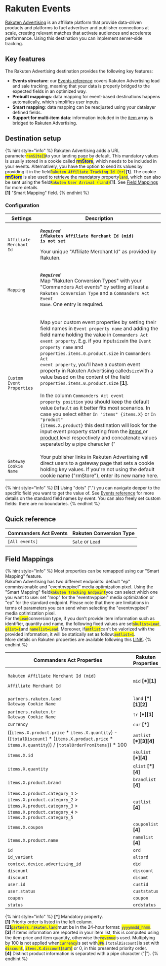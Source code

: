 # Rakuten Events

[Rakuten Advertising](https://rakutenadvertising.com/) is an affiliate platform that provide data-driven products and platforms to fuel advertiser and publisher connections at scale, creating relevant matches that activate audiences and accelerate performance. Using this destination you can implement server-side tracking.

## Key features

The Rakuten Advertising destination provides the following key features:

* **Events structure**: our [Events reference](https://community.commandersact.com/platform-x/developers/tracking/events-reference) covers Rakuten Advertising lead and sale tracking, meaning that your data is properly bridged to the expected fields in an optimized way.
* **Prebuilt mappings**: data mapping for event-based destinations happens automatically, which simplifies user inputs.
* **Smart mapping**: data mapping can be readjusted using your datalayer defined fields.
* **Support for multi-item data**: information included in the [item ](https://community.commandersact.com/platform-x/developers/tracking/events-reference#item)array is bridged to Rakuten Advertising.

## Destination setup

{% hint style="info" %}
Rakuten Advertising adds a URL parameter<mark style="color:blue;">`ranSiteID`</mark>to your landing page by default. This mandatory values is usually stored in a cookie called <mark style="color:blue;">**rmStore**</mark>, which needs to be included in your events. Alternatively, you have the option to send its values by providing it in the field<mark style="color:blue;">`Rakuten Affiliate Tracking Id (tr)`</mark>**\[1]**. The cookie <mark style="color:blue;">**rmStore**</mark> is also used to retrieve the mandatory property<mark style="color:blue;">`land`</mark>, which can also be sent using the field<mark style="color:blue;">`Rakuten User Arrival (land)`</mark>**\[1]**. See [Field Mappings](rakuten-events.md#field-mappings) for more details.\
**\[1]** "Smart Mapping" field.
{% endhint %}

### Configuration

| Settings                  | Description                                                                                                                                                                                                                                                                                                                                                                                                                                                                                                                                                                                                                                                                                                                                                                                                                                                                                                                                                                                                                                                                                                                                                                                                                                                                                                                                                                                                 |
| ------------------------- | ----------------------------------------------------------------------------------------------------------------------------------------------------------------------------------------------------------------------------------------------------------------------------------------------------------------------------------------------------------------------------------------------------------------------------------------------------------------------------------------------------------------------------------------------------------------------------------------------------------------------------------------------------------------------------------------------------------------------------------------------------------------------------------------------------------------------------------------------------------------------------------------------------------------------------------------------------------------------------------------------------------------------------------------------------------------------------------------------------------------------------------------------------------------------------------------------------------------------------------------------------------------------------------------------------------------------------------------------------------------------------------------------------------- |
| `Affiliate Merchant Id`   | <p><em><strong><code>Required if</code></strong></em><strong><code>Rakuten Affiliate Merchant Id (mid) is not set</code></strong></p><p>Your unique "Affiliate Merchant Id" as provided by Rakuten.</p>                                                                                                                                                                                                                                                                                                                                                                                                                                                                                                                                                                                                                                                                                                                                                                                                                                                                                                                                                                                                                                                                                                                                                                                                     |
| `Mapping`                 | <p><em><strong><code>Required</code></strong></em><br>Map "Rakuten Conversion Types" with your "Commanders Act events" by setting at least a <code>Rakuten Conversion Type</code> and a <code>Commanders Act Event Name</code>. One entry is required.</p>                                                                                                                                                                                                                                                                                                                                                                                                                                                                                                                                                                                                                                                                                                                                                                                                                                                                                                                                                                                                                                                                                                                                                  |
| `Custom Event Properties` | <p>Map your custom event properties by setting their field names in <code>Event property name</code> and adding the field name holding the value in <code>Commanders Act event property</code>. E.g. if you input<code>size</code>in the <code>Event property name</code> and <code>properties.items.0.product.size</code> in <code>Commanders Act event property</code>, you'll have a custom event property in Rakuten Advertising called<code>size</code>with a value based on the content of the field <code>properties.items.0.product.size</code> <strong>[1]</strong>.<br><br>In the column <code>Commanders Act event property position</code> you should keep the default value <code>Default</code> as it better fits most  scenarios. In case you select either <code>In "items" {items.X}</code> or <code>In "product" {items.X.product}</code> this destination will look for the input event property starting from the <a href="https://community.commandersact.com/platform-x/developers/tracking/events-reference#item">items </a>or <a href="https://community.commandersact.com/platform-x/developers/tracking/events-reference#product">product </a>level respectively and concatenate values separated by a pipe character ("|"). In this scenario, the property name used will be the one set in the <code>Event property name</code> plus the string "list" appended in the end.</p> |
| `Gateway Cookie Name`     | Your publisher links in Rakuten Advertising will direct users to a gateway page that sets a cookie holding key values. If you're not using the default cookie name ("rmStore"), enter its new name here.                                                                                                                                                                                                                                                                                                                                                                                                                                                                                                                                                                                                                                                                                                                                                                                                                                                                                                                                                                                                                                                                                                                                                                                                    |

{% hint style="info" %}
**\[1]** Using "dots" (".") you can navigate deeper to the specific field you want to get the value of. See [Events reference](https://community.commandersact.com/platform-x/developers/tracking/events-reference) for more details on the standard field names by event. You can also freely set custom fields: there are no boundaries.
{% endhint %}

## Quick reference

| Commanders Act Events | Rakuten Conversion Type |
| --------------------- | ----------------------- |
| `[All events]`        | `Sale` or `Lead`        |

## Field Mappings

{% hint style="info" %}
Most properties can be remapped using our "Smart Mapping" feature.\
Rakuten Advertising has two different endpoints: default "ep" commissionable and "eventnvppixel" media optimization pixel. Using the "Smart Mapping" field<mark style="color:blue;">`Rakuten Tracking Endpoint`</mark>you can select which one you want to use: set "mop" for the "eventnvppixel" media optimization or "ep" for the standard endpoint. Please note that there are limitations in terms of parameters you can send when selecting the "eventnvppixel" media optimization pixel.\
For the<mark style="color:blue;">`Lead`</mark>conversion type, if you don't provide item information such as identifier, quantity and name, the following fixed values are set<mark style="color:blue;">`skulist=Lead`</mark>, <mark style="color:blue;">`qlist=1`</mark>and <mark style="color:blue;">`namelist=Lead`</mark>. Moreover, if<mark style="color:blue;">`amtlist`</mark>can't be valorized with the provided information, it will be statically set as follow:<mark style="color:blue;">`amtlist=1`</mark>.\
More details on Rakuten properties are available following this [LINK](https://rak.app.box.com/s/j3qtvbd300vqa1zyknxklx3itqyi0vlh).
{% endhint %}

<table><thead><tr><th width="503">Commanders Act Properties</th><th>Rakuten Properties</th></tr></thead><tbody><tr><td><p><code>Rakuten Affiliate Merchant Id (mid)</code></p><p><code>Affiliate Merchant Id</code> </p></td><td><code>mid</code> <strong>[*][1]</strong></td></tr><tr><td><code>partners.rakuten.land</code> <br><code>Gateway Cookie Name</code></td><td><code>land</code> <strong>[*][1][2]</strong></td></tr><tr><td><code>partners.rakuten.tr</code><br><code>Gateway Cookie Name</code></td><td><code>tr</code> <strong>[*][1]</strong> </td></tr><tr><td><code>currency</code></td><td><code>cur</code> <strong>[*]</strong></td></tr><tr><td>((<code>items.X.product.price</code> * <code>items.X.quantity</code>) - (<code>[totalDiscount]</code> * (<code>items.X.product.price</code> * <code>items.X.quantity</code>)) / <code>[totalOrderFromItems]</code>) * 100</td><td><code>amtlist</code> <strong>[*][3][4]</strong></td></tr><tr><td><code>items.X.id</code></td><td><code>skulist</code> <strong>[*][4]</strong></td></tr><tr><td><code>items.X.quantity</code></td><td><code>qlist</code> <strong>[*][4]</strong></td></tr><tr><td><code>items.X.product.brand</code></td><td><code>brandlist</code> <strong>[4]</strong></td></tr><tr><td><code>items.X.product.category_1</code> > <code>items.X.product.category_2</code> > <code>items.X.product.category_3</code> > <code>items.X.product.category_4</code> > <code>items.X.product.category_5</code></td><td><code>catlist</code> <strong>[4]</strong></td></tr><tr><td><code>items.X.coupon</code></td><td><code>couponlist</code> <strong>[4]</strong></td></tr><tr><td><code>items.X.product.name</code></td><td><code>namelist</code> <strong>[4]</strong></td></tr><tr><td><code>id</code></td><td><code>ord</code></td></tr><tr><td><code>id_variant</code></td><td><code>altord</code></td></tr><tr><td><code>context.device.advertising_id</code></td><td><code>did</code></td></tr><tr><td><code>discount</code></td><td><code>discount</code></td></tr><tr><td><code>discount</code></td><td><code>disamt</code></td></tr><tr><td><code>user.id</code></td><td><code>custid</code></td></tr><tr><td><code>user.status</code></td><td><code>custstatus</code></td></tr><tr><td><code>coupon</code></td><td><code>coupon</code></td></tr><tr><td><code>status</code></td><td><code>ordstatus</code></td></tr></tbody></table>

{% hint style="info" %}
**\[\*]** Mandatory property.\
**\[1]** Priority order is listed in the left column.\
**\[2]**<mark style="color:blue;">`partners.rakuten.land`</mark>must be in the 24-hour format: <mark style="color:blue;">`yyyymmdd_hhmm`</mark>.\
**\[3]** if items information are reported in your item list, this is computed using the item price and item quantity, otherwise the<mark style="color:blue;">`revenue`</mark>is used. Multiplying by 100 is not applied when<mark style="color:blue;">`currency`</mark>is set with<mark style="color:blue;">`JPN`</mark>.`[totalDiscount]`is set with <mark style="color:blue;">`discount`</mark>, <mark style="color:blue;">`items.X.discount`</mark><mark style="color:blue;">(sum)</mark> or 0, in this presented priority order.\
**\[4]** Distinct product information is separated with a pipe character ("|").
{% endhint %}
